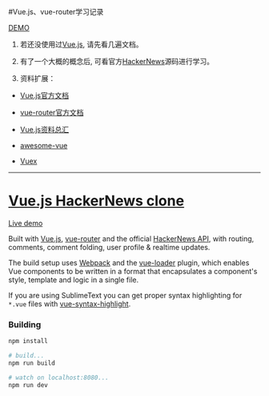 #Vue.js、vue-router学习记录

[DEMO](http://fondadam.github.io/vue-router)

1. 若还没使用过[Vue.js](http://vuejs.org), 请先看几遍文档。

2. 有了一个大概的概念后, 可看官方[HackerNews](https://github.com/vuejs/vue-hackernews)源码进行学习。

3. 资料扩展：

- [Vue.js官方文档](http://cn.vuejs.org/guide/)

- [vue-router官方文档](http://router.vuejs.org/zh-cn/index.html)

- [Vue.js资料总汇](https://shimo.im/s/ab53739d-ca98-bd1e-aea0-fcc7378c6bb3)

- [awesome-vue](https://github.com/vuejs/awesome-vue)

- [Vuex](http://vuex.vuejs.org/zh-cn/intro.html)

---

# [Vue.js HackerNews clone](https://github.com/vuejs/vue-hackernews)

[Live demo](http://vuejs.github.io/vue-hackernews/)

Built with [Vue.js](http://vuejs.org), [vue-router](https://github.com/vuejs/vue-router) and the official [HackerNews API](https://github.com/HackerNews/API), with routing, comments, comment folding, user profile & realtime updates.

The build setup uses [Webpack](http://webpack.github.io/) and the [vue-loader](https://github.com/vuejs/vue-loader) plugin, which enables Vue components to be written in a format that encapsulates a component's style, template and logic in a single file.

If you are using SublimeText you can get proper syntax highlighting for `*.vue` files with [vue-syntax-highlight](https://github.com/vuejs/vue-syntax-highlight).

### Building

``` bash
npm install

# build...
npm run build

# watch on localhost:8080...
npm run dev
```


